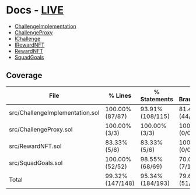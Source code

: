 # Docs - [LIVE](https://book-mu-fawn.vercel.app)

- [ChallengeImplementation](doc/ChallengeImplementation.sol/contract.ChallengeImplementation.md)
- [ChallengeProxy](doc/ChallengeProxy.sol/contract.ChallengeProxy.md)
- [IChallenge](doc/IChallenge.sol/contract.IChallenge.md)
- [IRewardNFT](doc/IRewardNFT.sol/contract.IRewardNFT.md)
- [RewardNFT](doc/RewardNFT.sol/contract.RewardNFT.md)
- [SquadGoals](doc/SquadGoals.sol/contract.SquadGoals.md)

## Coverage

| File                            | % Lines          | % Statements     | % Branches     | % Funcs         |
| ------------------------------- | ---------------- | ---------------- | -------------- | --------------- |
| src/ChallengeImplementation.sol | 100.00% (87/87)  | 93.91% (108/115) | 81.48% (44/54) | 100.00% (10/10) |
| src/ChallengeProxy.sol          | 100.00% (3/3)    | 100.00% (3/3)    | 100.00% (0/0)  | 100.00% (2/2)   |
| src/RewardNFT.sol               | 83.33% (5/6)     | 83.33% (5/6)     | 100.00% (0/0)  | 80.00% (4/5)    |
| src/SquadGoals.sol              | 100.00% (52/52)  | 98.55% (68/69)   | 70.00% (7/10)  | 100.00% (10/10) |
| Total                           | 99.32% (147/148) | 95.34% (184/193) | 79.69% (51/64) | 96.30% (26/27)  |
